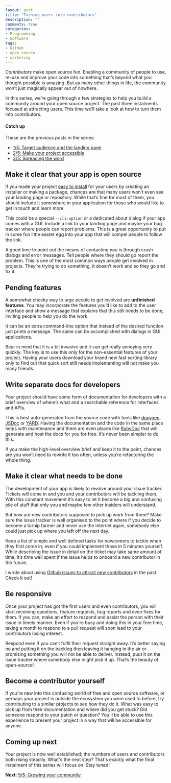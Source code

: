 ```yaml
---
layout: post
title: "Turning users into contributors"
description: ""
comments: true
categories:
- Programming
- Software
tags:
- Github
- open source
- marketing
---
```


_Contributors_ make open source fun. Enabling a community of people to use,
re-use and improve your code into something that’s beyond what you thought
possible is amazing. But as many other things in life, the community won’t just
magically appear out of nowhere.

In this series, we’re going through a few strategies to help you build a
community around your open source project. The past three instalments focused
at attracting users. This time we’ll take a look at how to turn them into
contributors.

#### Catch up

These are the previous posts in the series:

* [1/5: Target audience and the landing
page](http://radek.io/2015/09/14/marketing-for-open-source-projects-1/)
* [2/5: Make your project
accessible](http://radek.io/2015/09/21/marketing-for-open-source-projects-2/)
* [3/5: Spreading the
word](http://radek.io/2015/09/28/marketing-for-open-source-projects-3/)

## Make it clear that your app is open source

If you made your project [easy to
install](http://radek.io/2015/09/21/marketing-for-open-source-projects-2/) for
your users by creating an installer or making a package, chances are that
many users won’t even see your landing page or repository. While that’s fine
for most of them, you should include it somewhere in your application for
those who would like to get in touch and learn more.

This could be a special `--cli-option` or a dedicated about dialog if your app
comes with a GUI. Include a link to your landing page and maybe your bug
tracker where people can report problems. This is a great opportunity to put
in some fun little easter egg into your app that will compel people to follow
the link.

A good time to point out the means of contacting you is through crash dialogs
and error messages. Tell people where they should go report the problem. This
is one of the most common ways people get involved in projects. They’re trying
to do something, it doesn’t work and so they go and fix it.

## Pending features

A somewhat cheeky way to urge people to get involved are **unfinished
features**. You may incorporate the features you’d like to add to the user
interface and show a message that explains that this still needs to be done,
inviting people to help you do the work.

It can be an extra command-line option that instead of the desired function
just prints a message. The same can be accomplished with dialogs in GUI
applications.

Bear in mind that it is a bit invasive and it can get really annoying very
quickly. The key is to use this only for the non-essential features of your
project. Having your users download your brand new fast sorting library only
to find out that quick sort still needs implementing will not make you many
friends.

## Write separate docs for developers

Your project should have some form of documentation for developers with a brief
overview of where’s what and a searchable reference for interfaces and APIs.

This is best auto-generated from the source code with tools like
[doxygen](http://www.stack.nl/~dimitri/doxygen/), [JSDoc](http://usejsdoc.org/)
or [YARD](http://yardoc.org/). Having the documentation and the code in the
same place helps with maintenance and there are even places like
[RubyDoc](http://www.rubydoc.info/) that will generate and host the docs for
you for free. It’s never been simpler to do this.

If you make the high-level overview brief and keep it to the point, chances are
you won’t need to rewrite it too often, unless you’re refactoring the whole
thing.

## Make it clear what needs to be done

The development of your app is likely to revolve around your issue tracker.
Tickets will come in and you and your contributors will be tackling them. With
this constant movement it’s easy to let it become a big and confusing pile of
stuff that only you and maybe few other insiders will understand.

But how are new contributors supposed to pick up work from there? Make sure the
issue tracker is well organised to the point where if you decide to become a
turnip farmer and never use the internet again, somebody else could just pick
up where you left off the next day.

Keep a list of simple and well defined tasks for newcomers to tackle when they
first come in; even if you could implement those in 5 minutes yourself. While
describing the issue in detail on the ticket may take same amount of time, it’s
time well spent if the issue helps to onboard a new contributor in the future.

I wrote about using [Github issues to attract new contributors](http://radek.io/2015/08/24/github-issues/)
in the past. Check it out!

## Be responsive

Once your project has got the first users and even contributors,
you will start receiving questions, feature requests, bug reports and even
fixes for them. If you can, make an effort to respond and assist the person
with their issue in timely manner. Even if you're busy and doing this in your
free time, taking a month to respond to a pull request will soon lead to
your contributors losing interest.

Respond even if you can’t fulfil their request straight away. It’s better
saying no and putting it on the backlog then leaving it hanging in the air or
promising something you will not be able to deliver. Instead, puut it on the
issue tracker where somebody else might pick it up. That’s the beauty of
open-source!

## Become a contributor yourself

If you're new into this confusing world of free and open source software, or
perhaps your project is outside the ecosystem you were used to before, try
contributing to a similar projects to see how they do it. What was easy to pick
up from their documentation and where did you get stuck? Did someone respond to
your patch or question? You'll be able to use this experience to present
your project in a way that will be accessible for anyone.

## Coming up next

Your project is now well established; the numbers of users and contributors
both rising steadily. What's the next step? That's exactly what the final
instalment of this series will focus on. Stay tuned!

**Next**: [5/5: Growing your community](http://radek.io/2015/10/05/marketing-for-open-source-projects-4/)
